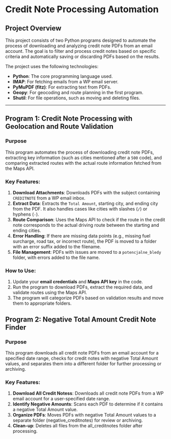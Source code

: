 # Credit Note Processing Automation

## Project Overview
This project consists of two Python programs designed to automate the process of downloading and analyzing credit note PDFs from an email account. The goal is to filter and process credit notes based on specific criteria and automatically saving or discarding PDFs based on the results.

The project uses the following technologies:
- **Python**: The core programming language used.
- **IMAP**: For fetching emails from a WP email server.
- **PyMuPDF (fitz)**: For extracting text from PDFs.
- **Geopy**: For geocoding and route planning in the first program.
- **Shutil**: For file operations, such as moving and deleting files.

---

## Program 1: Credit Note Processing with Geolocation and Route Validation

### Purpose
This program automates the process of downloading credit note PDFs, extracting key information (such as cities mentioned after a `500` code), and comparing extracted routes with the actual route information fetched from the Maps API.

### Key Features:
1. **Download Attachments**: Downloads PDFs with the subject containing `CREDITNOTE` from a WP email inbox.
2. **Extract Data**: Extracts the `Total Amount`, starting city, and ending city from the PDF. It also handles cases like cities with slashes (`/`) or hyphens (`-`).
3. **Route Comparison**: Uses the Maps API to check if the route in the credit note corresponds to the actual driving route between the starting and ending cities.
4. **Error Handling**: If there are missing data points (e.g., missing fuel surcharge, road tax, or incorrect route), the PDF is moved to a folder with an error suffix added to the filename.
5. **File Management**: PDFs with issues are moved to a `potencjalne_bledy` folder, with errors added to the file name.

### How to Use:
1. Update your **email credentials** and **Maps API key** in the code.
2. Run the program to download PDFs, extract the required data, and validate routes using the Maps API.
3. The program will categorize PDFs based on validation results and move them to appropriate folders.

## Program 2: Negative Total Amount Credit Note Finder
### Purpose
This program downloads all credit note PDFs from an email account for a specified date range, checks for credit notes with negative Total Amount values, and separates them into a different folder for further processing or archiving.

### Key Features:
1. **Download All Credit Notess**: Downloads all credit note PDFs from a WP email account for a user-specified date range.
2. **Identify Negative Amounts**: Scans each PDF to determine if it contains a negative Total Amount value.
3. **Organize PDFs**: Moves PDFs with negative Total Amount values to a separate folder (negative_creditnotes) for review or archiving.
4. **Clean-up**: Deletes all files from the all_creditnotes folder after processing.
